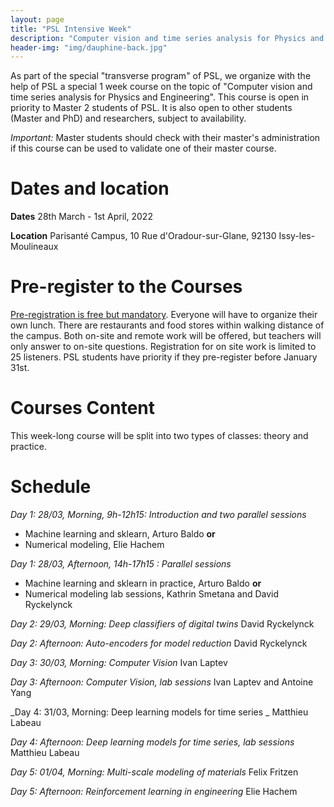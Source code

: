 ```yaml
---
layout: page
title: "PSL Intensive Week"
description: "Computer vision and time series analysis for Physics and Engineering"
header-img: "img/dauphine-back.jpg"
---
```


As part of the special "transverse program" of PSL, we organize with
the help of PSL a special 1 week course on the topic of "Computer vision and time series analysis for Physics and Engineering". This course is open in priority to Master 2
students of PSL. It is also open to other students (Master and PhD)
and researchers, subject to availability.

_Important:_ Master students should check with their master's
administration if this course can be used to validate one of their
master course.

Dates and location
============================

**Dates** 28th March - 1st April, 2022

**Location** Parisanté Campus, 10 Rue d'Oradour-sur-Glane, 92130 Issy-les-Moulineaux


Pre-register to the Courses
============================

[Pre-registration is free but mandatory](https://forms.gle/9GFV8bak4LrMTtoZ6).  Everyone will have to
organize their own lunch. There are restaurants and food stores within
walking distance of the campus. Both on-site and remote work will be
offered, but teachers will only answer to on-site questions.
Registration for on site work is limited to 25 listeners.  PSL
students have priority if they pre-register before January 31st.

Courses Content
============================

This week-long course will be split into two types of classes:
theory and practice. 

Schedule
============================

_Day 1: 28/03, Morning, 9h-12h15: Introduction and two parallel sessions_
- Machine learning and sklearn, Arturo Baldo **or**
- Numerical modeling, Elie Hachem

_Day 1: 28/03, Afternoon, 14h-17h15 : Parallel sessions_
- Machine learning and sklearn in practice, Arturo Baldo **or**
- Numerical modeling lab sessions, Kathrin Smetana and David Ryckelynck

_Day 2: 29/03, Morning: Deep classifiers of digital twins_
 David Ryckelynck

_Day 2: Afternoon: Auto-encoders for model reduction_
 David Ryckelynck

_Day 3: 30/03, Morning: Computer Vision_
 Ivan Laptev
 
_Day 3: Afternoon: Computer Vision, lab sessions_
 Ivan Laptev and Antoine Yang
 
_Day 4: 31/03, Morning: Deep learning models for time series _
 Matthieu Labeau
 
_Day 4: Afternoon: Deep learning models for time series, lab sessions_
 Matthieu Labeau 

_Day 5: 01/04, Morning: Multi-scale modeling of materials_
 Felix Fritzen
 
_Day 5: Afternoon: Reinforcement learning in engineering_
 Elie Hachem



 
